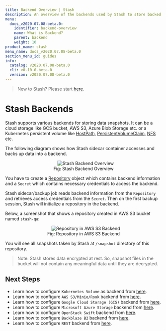 ```yaml
---
title: Backend Overview | Stash
description: An overview of the backends used by Stash to store backed up data.
menu:
  docs_v2020.07.08-beta.0:
    identifier: backend-overview
    name: What is Backend?
    parent: backend
    weight: 10
product_name: stash
menu_name: docs_v2020.07.08-beta.0
section_menu_id: guides
info:
  catalog: v2020.07.08-beta.0
  cli: v0.10.0-beta.0
  version: v2020.07.08-beta.0
---
```


> New to Stash? Please start [here](/docs/v2020.07.08-beta.0/concepts/README).

# Stash Backends

Stash supports various backends for storing data snapshots. It can be a cloud storage like GCS bucket, AWS S3, Azure Blob Storage etc. or a Kubernetes persistent volume like [HostPath](https://kubernetes.io/docs/concepts/storage/volumes/#hostpath), [PersistentVolumeClaim](https://kubernetes.io/docs/concepts/storage/volumes/#persistentvolumeclaim), [NFS](https://kubernetes.io/docs/concepts/storage/volumes/#nfs) etc.

The following diagram shows how Stash sidecar container accesses and backs up data into a backend.

<figure align="center">
  <img alt="Stash Backend Overview" src="/docs/v2020.07.08-beta.0/images/guides/latest/backends/backend_overview.svg">
  <figcaption align="center">Fig: Stash Backend Overview</figcaption>
</figure>

You have to create a [Repository](/docs/v2020.07.08-beta.0/concepts/crds/repository) object which contains backend information and a `Secret` which contains necessary credentials to access the backend.

Stash sidecar/backup job reads backend information from the `Repository` and retrieves access credentials from the `Secret`. Then on the first backup session, Stash will initialize a repository in the backend.

Below, a screenshot that shows a repository created in AWS S3 bucket named `stash-qa`:

<figure align="center">
  <img alt="Repository in AWS S3 Backend" src="/docs/v2020.07.08-beta.0/images/guides/latest/backends/s3_repository.png">
  <figcaption align="center">Fig: Repository in AWS S3 Backend</figcaption>
</figure>

You will see all snapshots taken by Stash at `/snapshot` directory of this repository.

> Note: Stash stores data encrypted at rest. So, snapshot files in the bucket will not contain any meaningful data until they are decrypted.

## Next Steps

- Learn how to configure `Kubernetes Volume` as backend from [here](/docs/v2020.07.08-beta.0/guides/latest/backends/local).
- Learn how to configure `AWS S3/Minio/Rook` backend from [here](/docs/v2020.07.08-beta.0/guides/latest/backends/s3).
- Learn how to configure `Google Cloud Storage (GCS)` backend from [here](/docs/v2020.07.08-beta.0/guides/latest/backends/gcs).
- Learn how to configure `Microsoft Azure Storage` backend from [here](/docs/v2020.07.08-beta.0/guides/latest/backends/azure).
- Learn how to configure `OpenStack Swift` backend from [here](/docs/v2020.07.08-beta.0/guides/latest/backends/swift).
- Learn how to configure `Backblaze B2` backend from [here](/docs/v2020.07.08-beta.0/guides/latest/backends/b2).
- Learn how to configure `REST` backend from [here](/docs/v2020.07.08-beta.0/guides/latest/backends/rest).
